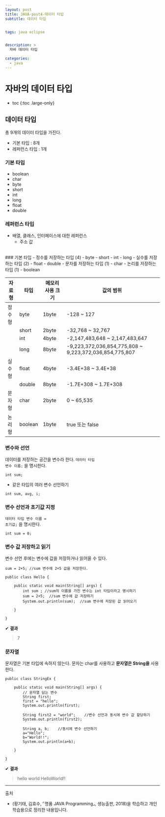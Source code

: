 ```yaml
---
layout: post
title: JAVA-post4-데이터 타입
subtitle: 데이터 타입


tags: java eclipse


description: >
  자바 데이터 타입

categories:
  - java
---
```

# 자바의 데이터 타입

* toc
{:toc .large-only}

## 데이터 타입
총 9개의 데이터 타입을 가진다.

- 기본 타입 : 8개
- 레퍼런스 타입 : 1개

### 기본 타입
- boolean
- char
- byte
- short
- int
- long
- float
- double   
### 레퍼런스 타입
- 배열, 클래스, 인터페이스에 대한 레퍼런스
    - 주소 값
<br>
### 기본 타입
- 정수를 저장하는 타입 (4)
    - byte
    - short
    - int
    - long
- 실수를 저장하는 타입 (2)
    - float
    - double
- 문자를 저장하는 타입 (1)
    - char
- 논리를 저장하는 타입 (1)
    - boolean



|자료형|	타입|	메모리 사용 크기|	값의 범위	|
|---|---|---|---|
|정수형|	byte|	1byte|	-128 ~ 127	|
||short|	2byte|	-32,768 ~ 32,767 	|
||int|	4byte|	-2,147,483,648 ~ 2,147,483,647	|
||long	|8byte|	-9,223,372,036,854,775,808 ~ 9,223,372,036,854,775,807	|
|실수형|	float|	4byte	|-3.4E+38 ~ 3.4E+38	|
||double|	8byte	|-1.7E+308 ~ 1.7E+308	|
|문자형|	char|	2byte|	0 ~ 65,535	|
|논리형|	boolean	|1byte|	true 또는 false	|




### 변수와 선언
데이터를 저장하는 공간을 변수라 한다.
<code><kbd>데이터 타입</kbd> <kbd>변수 이름</kbd>;</code> 을 명시한다.
~~~
int sum;
~~~
- 같은 타입의 여러 변수 선언하기
~~~
int sum, avg, i;
~~~

### 변수 선언과 초기값 지정
<code><kbd>데이터 타입</kbd> <kbd>변수 이름</kbd> = <kbd>초기값</kbd>;</code> 을 명시한다.
~~~
int sum = 0;
~~~
### 변수 값 저장하고 읽기
변수 선언 후에는 변수에 값을 저장하거나 읽어올 수 있다.
~~~
sum = 2+5; //sum 변수에 2+5 값을 저장한다.
~~~
~~~
public class Hello {

	public static void main(String[] args) {
		int sum ; //sum의 이름을 가진 변수는 int 타입이라고 명시하기
		sum = 2+5;  //sum 변수에 값 저장하기
		System.out.println(sum);  //sum 변수에 저장된 값 읽어오기

	}

}
~~~
✔ **결과**
>7




### 문자열
문자열은 기본 타입에 속하지 않는다.
문자는 char를 사용하고 __문자열은 String을__ 사용한다.
~~~
public class StringEx {

	public static void main(String[] args) {
		// 문자열 담는 변수
		String first;
		first = "hello";
		System.out.println(first);

		String first2 = "world";	//변수 선언과 동시에 변수 값 할당하기
		System.out.println(first2);

		String a, b;    //동시에 변수 선언하기
		a="Hello";
		b="World!!";
		System.out.println(a+b);

	}

}
~~~
✔ **결과**
>hello
world
HelloWorld!!



-----
출처

- (황기태, 김효수, ⌜명품 JAVA Programming⌟, 생능출판, 	2018)을 학습하고 개인 학습용으로 정리한 내용입니다.
